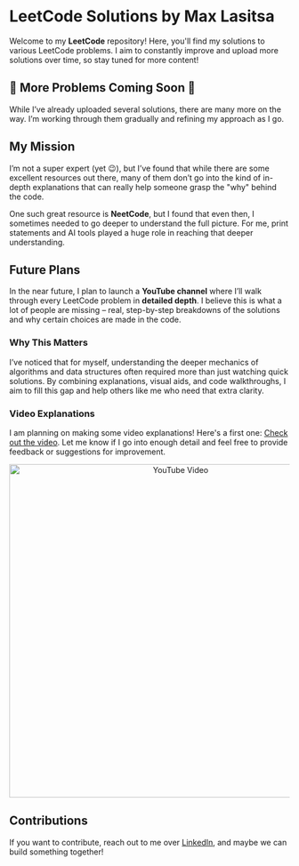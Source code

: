 # LeetCode Solutions by Max Lasitsa

Welcome to my **LeetCode** repository! Here, you'll find my solutions to various LeetCode problems. I aim to constantly improve and upload more solutions over time, so stay tuned for more content!

## 🚧 More Problems Coming Soon 🚧

While I’ve already uploaded several solutions, there are many more on the way. I’m working through them gradually and refining my approach as I go.

## My Mission

I’m not a super expert (yet 😉), but I’ve found that while there are some excellent resources out there, many of them don’t go into the kind of in-depth explanations that can really help someone grasp the "why" behind the code.

One such great resource is **NeetCode**, but I found that even then, I sometimes needed to go deeper to understand the full picture. For me, print statements and AI tools played a huge role in reaching that deeper understanding.

## Future Plans

In the near future, I plan to launch a **YouTube channel** where I’ll walk through every LeetCode problem in **detailed depth**. I believe this is what a lot of people are missing – real, step-by-step breakdowns of the solutions and why certain choices are made in the code.

### Why This Matters

I’ve noticed that for myself, understanding the deeper mechanics of algorithms and data structures often required more than just watching quick solutions. By combining explanations, visual aids, and code walkthroughs, I aim to fill this gap and help others like me who need that extra clarity.

### Video Explanations

I am planning on making some video explanations! Here's a first one: [Check out the video](https://youtu.be/MIUsPjH3jUI?si=IksUU-x0hif0cWBi). Let me know if I go into enough detail and feel free to provide feedback or suggestions for improvement.

<div align="center">
  <a href="https://youtu.be/MIUsPjH3jUI?si=IksUU-x0hif0cWBi">
    <img src="https://img.youtube.com/vi/MIUsPjH3jUI/0.jpg" alt="YouTube Video" width="600" />
  </a>
</div>

## Contributions

If you want to contribute, reach out to me over [LinkedIn](https://www.linkedin.com/in/maxlasitsa/), and maybe we can build something together!
